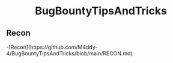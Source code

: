 <h1 align="center">BugBountyTipsAndTricks</h1>

<h2>Recon</h2>
-[Recon](https://github.com/M4ddy-4/BugBountyTipsAndTricks/blob/main/RECON.md)
